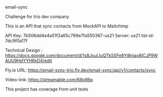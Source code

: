email-sync

Challenge for trio dev company

This is an API that sync contacts from MockAPI to Mailchimp

API Key: 7b506dd4e4a51f2a65c799e7fa550367-us21 
Server: us21
list-id: 7dc9f0a17f

Technical Design : https://docs.google.com/document/d/1s8JsuLIuQTkSSFe8Yi8njax8ICJP9WAUU9HdYYH6kD4/edit

Fly.io URL: https://email-sync-trio.fly.dev/email-sync/api/v1/contacts/sync

Video-link: https://streamable.com/68p98p

This project has coverage from unit tests

